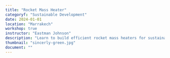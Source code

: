 ```yaml
---
title: "Rocket Mass Heater"
categoryf: "Sustainable Development"
date: 2024-01-01
location: "Marrakech"
workshop: true
instructor: "Eastman Johnson"
description: "Learn to build efficient rocket mass heaters for sustainable heating."
thumbnail: "sincerly-green.jpg"
document: ""
---
```

